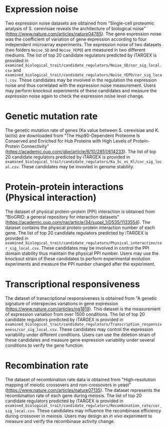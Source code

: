# Expression noise
Two expression noise datasets are obtained from "Single-cell proteomic analysis of S. cerevisiae reveals the architecture of biological noise" (https://www.nature.com/articles/nature04785). The gene expression noise was the coefficient of variation of gene expression according to four independent microarray experiments. The expression noise of two datasets (two folders `Noise_SD` and `Noise_YEPD`) are measured in two different mediums. The list of top 20 candidate regulators predicted by iTARGEX is provided in `examined_biological_trait/candidate_regulators/Noise_SD/cor_sig_local.csv` and `examined_biological_trait/candidate_regulators/Noise_YEPD/cor_sig_local.csv`. These candidates may be involved in the regulation the expression noise and thus correlated with the expression noise measurement. Users may perform knockout experiments of these candidates and measure the expression noise again to check the expression noise level change.

# Genetic mutation rate
The genetic mutation rate of genes (Ka value between S. cerevisiae and K. lactis) are downloaded from "The Hsp90-Dependent Proteome Is Conserved and Enriched for Hub Proteins with High Levels of Protein-Protein Connectivity" (https://academic.oup.com/gbe/article/6/10/2851/614233). The list of top 20 candidate regulators predicted by iTARGEX is provided in `examined_biological_trait/candidate_regulators/Ka_Sc_vs_Kl/cor_sig_local.csv`. These candidates may be invovled in genome stability. 

# Protein-protein interactions (Physical interaction)
The dataset of physical protein-protein (PPI) interaction is obtained from "BioGRID: a general repository for interaction datasets" (https://academic.oup.com/nar/article/34/suppl_1/D535/1133554). The dataset contains the physical protein-protein interaction number of each gene. The list of top 20 candidate regulators predicted by iTARGEX is provided in `examined_biological_trait/candidate_regulators/Physical_interaction/cor_sig_local.csv`. These candidates may be involved in control the PPI domain stability thus maintain the physical PPI number. Users may use the knockout strain of these candidates to perform experimental evolution experiments and measure the PPI number changed after the experiment.

# Transcriptional responsiveness
The dataset of transcriptional responsiveness is obtained from "A genetic signature of interspecies variations in gene expression (https://www.nature.com/articles/ng1819). This dataset is the measurement of expression variation from over 1500 conditions. The list of top 20 candidate regulators predicted by iTARGEX is provided in `examined_biological_trait/candidate_regulators/Transcription_responsiveness/cor_sig_local.csv`. These candidates may control the expression variability under different conditions. Users can use the deletion strain of these candidates and measure gene expression variability under several conditions to verify the gene function.

# Recombination rate
The dataset of recombination rate data is obtained from "High-resolution mapping of meiotic crossovers and non-crossovers in yeast" (https://www.nature.com/articles/nature07135). The dataset represents the recombination rate of each gene during meiosis. The list of top 20 candidate regulators predicted by iTARGEX is provided in `examined_biological_trait/candidate_regulators/Recombination_rate/cor_sig_local.csv`. These candidates may influence the recombinase efficiency during crossover in meiosis. Users may design an *in vivo* experiment to measure and verify the recombinase activity change.

